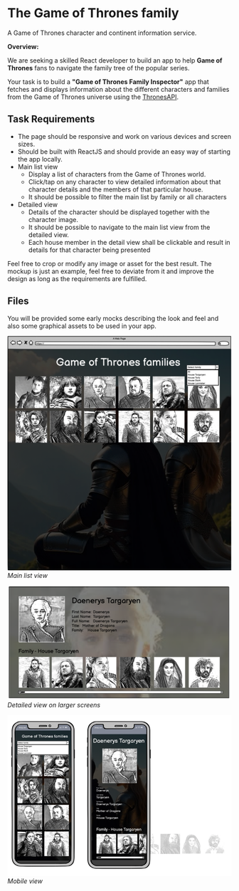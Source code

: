 # The Game of Thrones family

A Game of Thrones character and continent information service.

**Overview:**

We are seeking a skilled React developer to build an app to help **Game of Thrones** fans to navigate the family tree of the popular series.

Your task is to build a **"Game of Thrones Family Inspector"** app that fetches and displays information about the different characters and families from the Game of Thrones universe using the [ThronesAPI](https://thronesapi.com/).

## Task Requirements

- The page should be responsive and work on various devices and screen sizes.
- Should be built with ReactJS and should provide an easy way of starting the app locally.
- Main list view
  - Display a list of characters from the Game of Thrones world.
  - Click/tap on any character to view detailed information about that character details and the members of that particular house.
  - It should be possible to filter the main list by family or all characters
- Detailed view
  - Details of the character should be displayed together with the character image.
  - It should be possible to navigate to the main list view from the detailed view.
  - Each house member in the detail view shall be clickable and result in details for that character being presented

Feel free to crop or modify any image or asset for the best result.
The mockup is just an example, feel free to deviate from it and improve the design as long as the requirements are fulfilled.

## Files
You will be provided some early mocks describing the look and feel and also some graphical assets to be used in your app.

![assets/img.png](assets/wires_desktop.png)
<em>Main list view</em>

![img.png](assets/details_desktop.png)
<em>Detailed view on larger screens</em>

![img.png](assets/wires_mobile.png)
<em>Mobile view</em>




